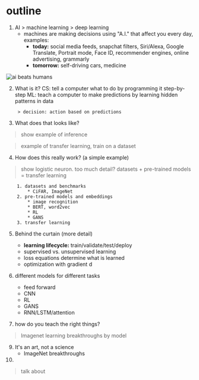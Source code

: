 # outline
1. AI > machine learning > deep learning
	- machines are making decisions using "A.I." that affect you every day, examples:
		- **today:** social media feeds, snapchat filters, Siri/Alexa, Google Translate, Portrait mode, Face ID, recommender engines, online advertising, grammarly
		- **tomorrow:** self-driving cars, medicine

![ai beats humans](https://i.ibb.co/4sdFz9L/Screenshot-2019-12-10-at-11-53-15-AM.png)

2. What is it?
	CS: tell a computer what to do by programming it step-by-step
	ML: teach a computer to make predictions by learning hidden patterns in data
	
		> decision: action based on predictions
		
3. What does that looks like?

> show example of inference

> example of transfer learning, train on a dataset

4. How does this really work? (a simple example)

> show logistic neuron.  too much detail?
> datasets + pre-trained models = transfer learning

		1. datasets and benchmarks
			* CiFAR, ImageNet
		2. pre-trained models and embeddings
			* image recognition
			* BERT, word2vec
			* RL
			* GANS
		3. transfer learning

5. Behind the curtain (more detail)
	* **learning lifecycle:** train/validate/test/deploy
	* supervised vs. unsupervised learning 
	* loss equations determine what is learned
	* optimization with gradient d

6. different models for different tasks
	- feed forward
	- CNN
	- RL
	- GANS
	- RNN/LSTM/attention

7. how do you teach the right things?

> Imagenet learning breakthroughs by model
> 
9. It's an art, not a science
	- ImageNet breakthroughs
10. 
> talk about 


<!--stackedit_data:
eyJoaXN0b3J5IjpbNTE3OTg5NzI2LDE4NzM4MzYxMjksMTY2Nj
Y1OTE4NiwtMTQ1NTgxMDkzOSwtMjU4MTAzOTY3LC0xNTM0OTkw
NjQ0LDIwNDAyOTc2MjJdfQ==
-->